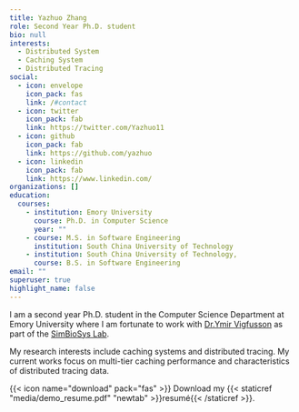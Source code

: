 ```yaml
---
title: Yazhuo Zhang
role: Second Year Ph.D. student
bio: null
interests:
  - Distributed System
  - Caching System
  - Distributed Tracing
social:
  - icon: envelope
    icon_pack: fas
    link: /#contact
  - icon: twitter
    icon_pack: fab
    link: https://twitter.com/Yazhuo11
  - icon: github
    icon_pack: fab
    link: https://github.com/yazhuo
  - icon: linkedin
    icon_pack: fab
    link: https://www.linkedin.com/
organizations: []
education:
  courses:
    - institution: Emory University
      course: Ph.D. in Computer Science
      year: ""
    - course: M.S. in Software Engineering
      institution: South China University of Technology
    - institution: South China University of Technology,
      course: B.S. in Software Engineering
email: ""
superuser: true
highlight_name: false
---
```

I am a second year Ph.D. student in the Computer Science Department at Emory University where I am fortunate to work with [Dr.Ymir Vigfusson](https://www.ymsir.com/) as part of the [SimBioSys Lab](https://simbiosys.mathcs.emory.edu/).

My research interests include caching systems and distributed tracing. My current works focus on multi-tier caching performance and characteristics of distributed tracing data.

{{< icon name="download" pack="fas" >}} Download my {{< staticref "media/demo_resume.pdf" "newtab" >}}resumé{{< /staticref >}}.
